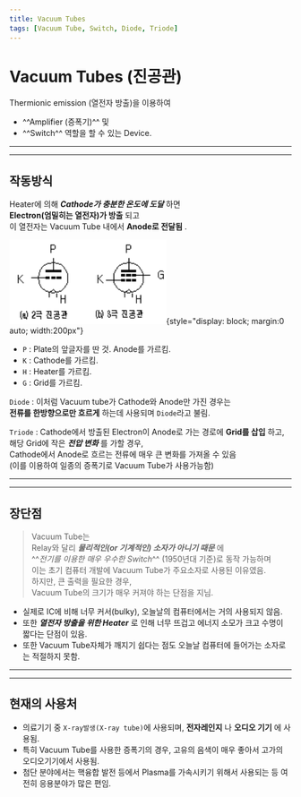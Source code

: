 ```yaml
---
title: Vacuum Tubes
tags: [Vacuum Tube, Switch, Diode, Triode]
---
```


# Vacuum Tubes (진공관)

Thermionic emission (열전자 방출)을 이용하여  

* ^^Amplifier (증폭기)^^ 및 
* ^^Switch^^ 역할을 할 수 있는 Device.

---

---

## 작동방식

Heater에 의해 ***Cathode가 충분한 온도에 도달*** 하면  
**Electron(엄밀히는 열전자)가 방출** 되고  
이 열전자는 Vacuum Tube 내에서 **Anode로 전달됨** . 

![vacuum_tube](imgs/vacuum_tube_diagram.png){style="display: block; margin:0 auto; width:200px"}

* `P` : Plate의 앞글자를 딴 것. Anode를 가르킴.
* `K` : Cathode를 가르킴.
* `H` : Heater를 가르킴.
* `G` : Grid를 가르킴.

`Diode` 
: 이처럼 Vacuum tube가 Cathode와 Anode만 가진 경우는  
**전류를 한방향으로만 흐르게** 하는데 사용되며 `Diode`라고 불림. 

`Triode` 
: Cathode에서 방출된 Electron이 Anode로 가는 경로에 **Grid를 삽입** 하고,  
해당 Grid에 작은 ***전압 변화*** 를 가할 경우,  
Cathode에서 Anode로 흐르는 전류에 매우 큰 변화를 가져올 수 있음  
(이를 이용하여 일종의 증폭기로 Vacuum Tube가 사용가능함) 

---

---

## 장단점

> Vacuum Tube는  
> Relay와 달리 ***물리적인(or 기계적인) 소자가 아니기 때문*** 에  
^^*전기를 이용한 매우 우수한 Switch*^^ (1950년대 기준)로 동작 가능하며  
> 이는 초기 컴퓨터 개발에 Vacuum Tube가 주요소자로 사용된 이유였음.  
> 하지만, 큰 출력을 필요한 경우,  
> Vacuum Tube의 크기가 매우 커져야 하는 단점을 지님.

* 실제로 IC에 비해 너무 커서(bulky), 오늘날의 컴퓨터에서는 거의 사용되지 않음.
* 또한 ***열전자 방출을 위한 Heater*** 로 인해 너무 뜨겁고 에너지 소모가 크고 수명이 짧다는 단점이 있음.
* 또한 Vacuum Tube자체가 깨지기 쉽다는 점도 오늘날 컴퓨터에 들어가는 소자로는 적절하지 못함.

---

---

## 현재의 사용처

* 의료기기 중 `X-ray발생(X-ray tube)`에 사용되며, **전자레인지** 나 **오디오 기기** 에 사용됨.
* 특히 Vacuum Tube를 사용한 증폭기의 경우, 고유의 음색이 매우 좋아서 고가의 오디오기기에서 사용됨.
* 첨단 분야에서는 핵융합 발전 등에서 Plasma를 가속시키기 위해서 사용되는 등 여전히 응용분야가 많은 편임.